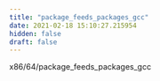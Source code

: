```yaml
---
title: "package_feeds_packages_gcc"
date: 2021-02-18 15:10:27.215954
hidden: false
draft: false
---
```


x86/64/package_feeds_packages_gcc

